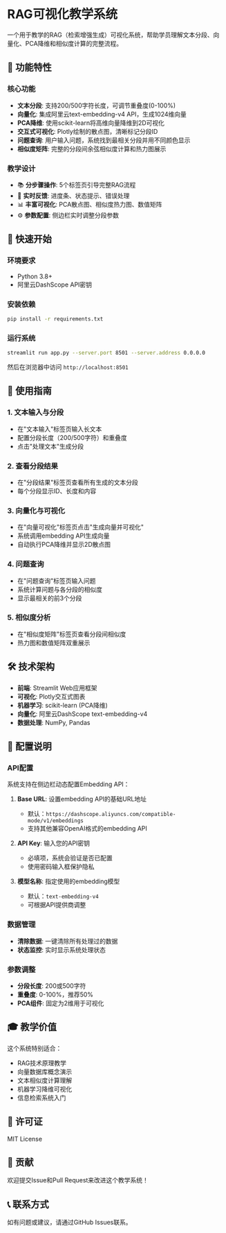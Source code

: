 # RAG可视化教学系统

一个用于教学的RAG（检索增强生成）可视化系统，帮助学员理解文本分段、向量化、PCA降维和相似度计算的完整流程。

## 🎯 功能特性

### 核心功能
- **文本分段**: 支持200/500字符长度，可调节重叠度(0-100%)
- **向量化**: 集成阿里云text-embedding-v4 API，生成1024维向量
- **PCA降维**: 使用scikit-learn将高维向量降维到2D可视化
- **交互式可视化**: Plotly绘制的散点图，清晰标记分段ID
- **问题查询**: 用户输入问题，系统找到最相关分段并用不同颜色显示
- **相似度矩阵**: 完整的分段间余弦相似度计算和热力图展示

### 教学设计
- 📚 **分步骤操作**: 5个标签页引导完整RAG流程
- 🎯 **实时反馈**: 进度条、状态提示、错误处理
- 📊 **丰富可视化**: PCA散点图、相似度热力图、数值矩阵
- ⚙️ **参数配置**: 侧边栏实时调整分段参数

## 🚀 快速开始

### 环境要求
- Python 3.8+
- 阿里云DashScope API密钥

### 安装依赖
```bash
pip install -r requirements.txt
```

### 运行系统
```bash
streamlit run app.py --server.port 8501 --server.address 0.0.0.0
```

然后在浏览器中访问 `http://localhost:8501`

## 📖 使用指南

### 1. 文本输入与分段
- 在"文本输入"标签页输入长文本
- 配置分段长度（200/500字符）和重叠度
- 点击"处理文本"生成分段

### 2. 查看分段结果
- 在"分段结果"标签页查看所有生成的文本分段
- 每个分段显示ID、长度和内容

### 3. 向量化与可视化
- 在"向量可视化"标签页点击"生成向量并可视化"
- 系统调用embedding API生成向量
- 自动执行PCA降维并显示2D散点图

### 4. 问题查询
- 在"问题查询"标签页输入问题
- 系统计算问题与各分段的相似度
- 显示最相关的前3个分段

### 5. 相似度分析
- 在"相似度矩阵"标签页查看分段间相似度
- 热力图和数值矩阵双重展示

## 🛠️ 技术架构

- **前端**: Streamlit Web应用框架
- **可视化**: Plotly交互式图表
- **机器学习**: scikit-learn (PCA降维)
- **向量化**: 阿里云DashScope text-embedding-v4
- **数据处理**: NumPy, Pandas

## 📝 配置说明

### API配置
系统支持在侧边栏动态配置Embedding API：

1. **Base URL**: 设置embedding API的基础URL地址
   - 默认：`https://dashscope.aliyuncs.com/compatible-mode/v1/embeddings`
   - 支持其他兼容OpenAI格式的embedding API

2. **API Key**: 输入您的API密钥
   - 必填项，系统会验证是否已配置
   - 使用密码输入框保护隐私

3. **模型名称**: 指定使用的embedding模型
   - 默认：`text-embedding-v4`
   - 可根据API提供商调整

### 数据管理
- **清除数据**: 一键清除所有处理过的数据
- **状态监控**: 实时显示系统处理状态

### 参数调整
- **分段长度**: 200或500字符
- **重叠度**: 0-100%，推荐50%
- **PCA组件**: 固定为2维用于可视化

## 🎓 教学价值

这个系统特别适合：
- RAG技术原理教学
- 向量数据库概念演示
- 文本相似度计算理解
- 机器学习降维可视化
- 信息检索系统入门

## 📄 许可证

MIT License

## 🤝 贡献

欢迎提交Issue和Pull Request来改进这个教学系统！

## 📞 联系方式

如有问题或建议，请通过GitHub Issues联系。